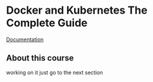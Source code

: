 # Docker and Kubernetes The Complete Guide
[Documentation](https://mohamed-sm.github.io/docker_tutorial)

## About this course 
working on it just go to the next section
